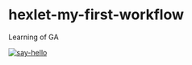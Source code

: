 # hexlet-my-first-workflow
Learning of GA

[![say-hello](https://github.com/Napalm005/hexlet-my-first-workflow/actions/workflows/say-hello.yml/badge.svg)](https://github.com/Napalm005/hexlet-my-first-workflow/actions/workflows/say-hello.yml)
